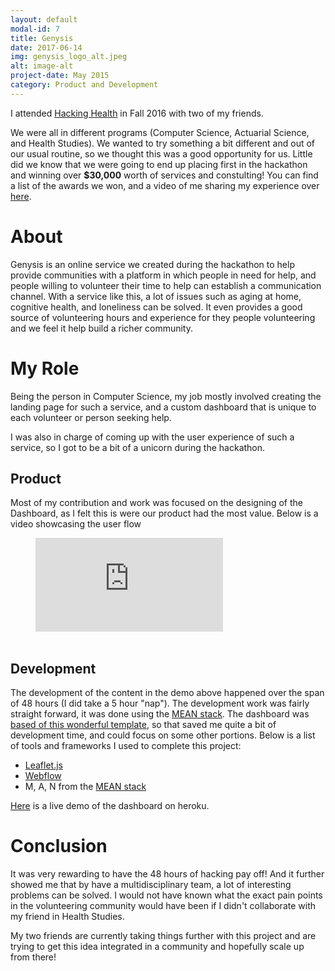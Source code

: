 ```yaml
---
layout: default
modal-id: 7
title: Genysis
date: 2017-06-14
img: genysis_logo_alt.jpeg
alt: image-alt
project-date: May 2015
category: Product and Development
---
```


<p>I attended <a href="http://hackinghealth.ca/">Hacking Health</a> in Fall 2016 with two of my friends.</p>

<p> We were all in different programs (Computer Science, Actuarial Science, and Health Studies). We wanted to try something a bit different and out of our usual routine, so we thought this was a good opportunity for us. Little did we know that we were going to end up placing first in the hackathon and winning over <strong>$30,000</strong> worth of services and constulting! You can find a list of the awards we won, and a video of me sharing my experience over <a href="https://www.opencityinc.com/post-hackathon-commercialisation/#.WT9n-xMrL-Z" data-rt-link-type="external">here</a>.</p>

<h1>About</h1>
<p>Genysis is an online service we created during the hackathon to help provide communities with a platform in which people in need for help, and people willing to volunteer their time to help can establish a communication channel. With a service like this, a lot of issues such as aging at home, cognitive health, and loneliness can be solved. It even provides a good source of volunteering hours and experience for they people volunteering and we feel it help build a richer community.</p>

<h1>My Role</h1>

<p>Being the person in Computer Science, my job mostly involved creating the landing page for such a service, and a custom dashboard that is unique to each volunteer or person seeking help. </p>

<p>I was also in charge of coming up with the user experience of such a service, so I got to be a bit of a unicorn during the hackathon.</p>

<h2>Product </h2>

<p>Most of my contribution and work was focused on the designing of the Dashboard, as I felt this is were our product had the most value. Below is a video showcasing the user flow </p><figure><div><iframe src="https://www.youtube.com/embed/ySblJC3tEhg" frameborder="0" scrolling="no" allowfullscreen=""></iframe></div>&nbsp;</figure>

<h2>Development</h2>

<p>The development of the content in the demo above happened over the span of 48 hours (I did take a 5 hour "nap"). The development work was fairly straight forward, it was done using the <a href="http://mean.io/" data-rt-link-type="external">MEAN stack</a>. The dashboard was <a href="https://github.com/akveo/blur-admin" data-rt-link-type="external">based of this wonderful template</a>, so that saved me quite a bit of development time, and could focus on some other portions. Below is a list of tools and frameworks I used to complete this project&#58;</p>
<ul>
<li data-new-link="true"><a href="http://leafletjs.com/" data-rt-link-type="external">Leaflet.js</a></li>
<li data-new-link="true"><a href="https://webflow.com/" data-rt-link-type="external">Webflow</a></li>
<li>M, A, N from the <a href="http://mean.io/" data-rt-link-type="external">MEAN stack</a></li>
</ul>

<p data-new-link="true"><a href="https://genysisdashboard.herokuapp.com/#/dashboard" data-rt-link-type="external">Here</a> is a live demo of the dashboard on heroku.</p>

<h1>Conclusion</h1>

<p>It was very rewarding to have the 48 hours of hacking pay off! And it further showed me that by have a multidisciplinary team, a lot of interesting problems can be solved. I would not have known what the exact pain points in the volunteering community would have been if I didn't collaborate with my friend in Health Studies.</p>

<p>My two friends are currently taking things further with this project and are trying to get this idea integrated in a community and hopefully scale up from there!</p>
